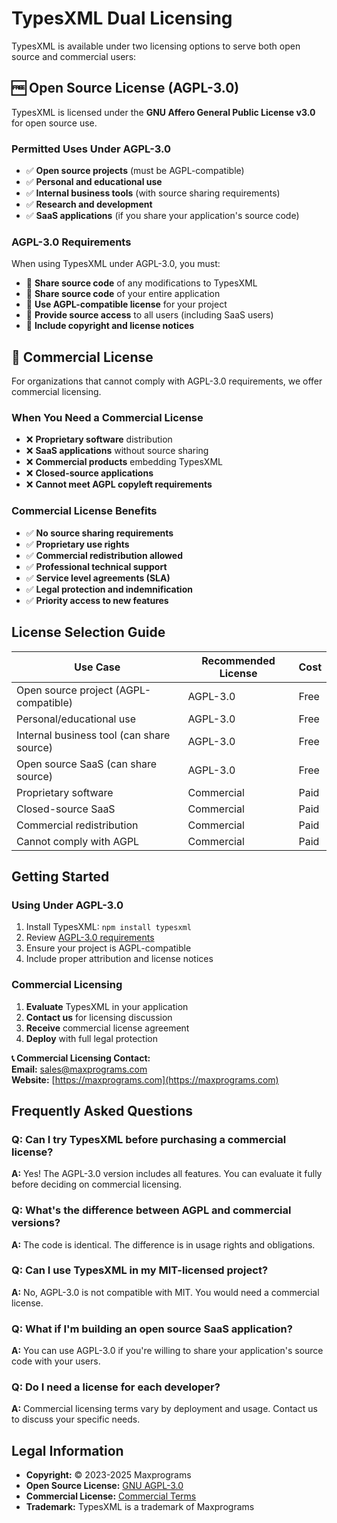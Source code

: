 # TypesXML Dual Licensing

TypesXML is available under two licensing options to serve both open source and commercial users:

## 🆓 Open Source License (AGPL-3.0)

TypesXML is licensed under the **GNU Affero General Public License v3.0** for open source use.

### Permitted Uses Under AGPL-3.0

- ✅ **Open source projects** (must be AGPL-compatible)
- ✅ **Personal and educational use**
- ✅ **Internal business tools** (with source sharing requirements)
- ✅ **Research and development**
- ✅ **SaaS applications** (if you share your application's source code)

### AGPL-3.0 Requirements

When using TypesXML under AGPL-3.0, you must:

- 📝 **Share source code** of any modifications to TypesXML
- 📝 **Share source code** of your entire application
- 📝 **Use AGPL-compatible license** for your project
- 📝 **Provide source access** to all users (including SaaS users)
- 📝 **Include copyright and license notices**

## 💼 Commercial License

For organizations that cannot comply with AGPL-3.0 requirements, we offer commercial licensing.

### When You Need a Commercial License

- ❌ **Proprietary software** distribution
- ❌ **SaaS applications** without source sharing
- ❌ **Commercial products** embedding TypesXML
- ❌ **Closed-source applications**
- ❌ **Cannot meet AGPL copyleft requirements**

### Commercial License Benefits

- ✅ **No source sharing requirements**
- ✅ **Proprietary use rights**
- ✅ **Commercial redistribution allowed**
- ✅ **Professional technical support**
- ✅ **Service level agreements (SLA)**
- ✅ **Legal protection and indemnification**
- ✅ **Priority access to new features**

## License Selection Guide

| Use Case | Recommended License | Cost |
|----------|-------------------|------|
| Open source project (AGPL-compatible) | AGPL-3.0 | Free |
| Personal/educational use | AGPL-3.0 | Free |
| Internal business tool (can share source) | AGPL-3.0 | Free |
| Open source SaaS (can share source) | AGPL-3.0 | Free |
| Proprietary software | Commercial | Paid |
| Closed-source SaaS | Commercial | Paid |
| Commercial redistribution | Commercial | Paid |
| Cannot comply with AGPL | Commercial | Paid |

## Getting Started

### Using Under AGPL-3.0

1. Install TypesXML: `npm install typesxml`
2. Review [AGPL-3.0 requirements](./LICENSE)
3. Ensure your project is AGPL-compatible
4. Include proper attribution and license notices

### Commercial Licensing

1. **Evaluate** TypesXML in your application
2. **Contact us** for licensing discussion
3. **Receive** commercial license agreement
4. **Deploy** with full legal protection

**📞 Commercial Licensing Contact:**  
**Email:** [sales@maxprograms.com](mailto:sales@maxprograms.com)  
**Website:** [https://maxprograms.com](https://maxprograms.com)

## Frequently Asked Questions

### Q: Can I try TypesXML before purchasing a commercial license?

**A:** Yes! The AGPL-3.0 version includes all features. You can evaluate it fully before deciding on commercial licensing.

### Q: What's the difference between AGPL and commercial versions?

**A:** The code is identical. The difference is in usage rights and obligations.

### Q: Can I use TypesXML in my MIT-licensed project?

**A:** No, AGPL-3.0 is not compatible with MIT. You would need a commercial license.

### Q: What if I'm building an open source SaaS application?

**A:** You can use AGPL-3.0 if you're willing to share your application's source code with your users.

### Q: Do I need a license for each developer?

**A:** Commercial licensing terms vary by deployment and usage. Contact us to discuss your specific needs.

## Legal Information

- **Copyright:** © 2023-2025 Maxprograms
- **Open Source License:** [GNU AGPL-3.0](./LICENSE)
- **Commercial License:** [Commercial Terms](./LICENSE-COMMERCIAL.md)
- **Trademark:** TypesXML is a trademark of Maxprograms
